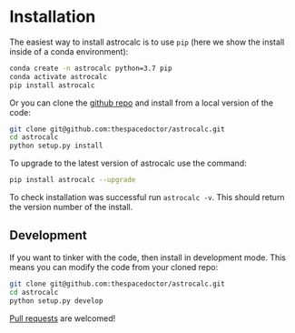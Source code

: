 # Installation

The easiest way to install astrocalc is to use `pip` (here we show the install inside of a conda environment):

``` bash
conda create -n astrocalc python=3.7 pip
conda activate astrocalc
pip install astrocalc
```

Or you can clone the [github repo](https://github.com/thespacedoctor/astrocalc) and install from a local version of the code:

``` bash
git clone git@github.com:thespacedoctor/astrocalc.git
cd astrocalc
python setup.py install
```

To upgrade to the latest version of astrocalc use the command:

``` bash
pip install astrocalc --upgrade
```

To check installation was successful run `astrocalc -v`. This should return the version number of the install.

## Development

If you want to tinker with the code, then install in development mode. This means you can modify the code from your cloned repo:

``` bash
git clone git@github.com:thespacedoctor/astrocalc.git
cd astrocalc
python setup.py develop
```

[Pull requests](https://github.com/thespacedoctor/astrocalc/pulls) are welcomed! 

<!-- ### Sublime Snippets

If you use [Sublime Text](https://www.sublimetext.com/) as your code editor, and you're planning to develop your own python code with soxspipe, you might find [my Sublime Snippets](https://github.com/thespacedoctor/astrocalc-Sublime-Snippets) useful. -->


